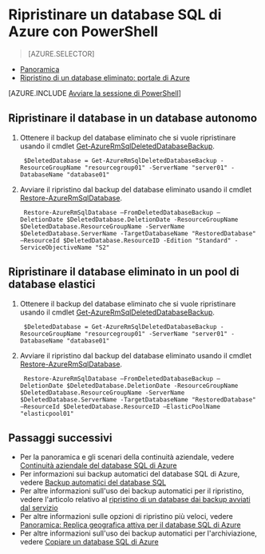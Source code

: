 <properties
	pageTitle="Ripristinare un database SQL di Azure eliminato (PowerShell) | Microsoft Azure"
	description="Ripristinare un database SQL di Azure (PowerShell)."
	services="sql-database"
	documentationCenter=""
	authors="stevestein"
	manager="jhubbard"
	editor=""/>

<tags
	ms.service="sql-database"
	ms.devlang="NA"
	ms.date="07/09/2016"
	ms.author="sstein"
	ms.workload="NA"
	ms.topic="article"
	ms.tgt_pltfrm="NA"/>


# Ripristinare un database SQL di Azure con PowerShell

> [AZURE.SELECTOR]
- [Panoramica](sql-database-recovery-using-backups.md)
- [Ripristino di un database eliminato: portale di Azure](sql-database-restore-deleted-database-portal.md)

[AZURE.INCLUDE [Avviare la sessione di PowerShell](../../includes/sql-database-powershell.md)]


## Ripristinare il database in un database autonomo

1. Ottenere il backup del database eliminato che si vuole ripristinare usando il cmdlet [Get-AzureRmSqlDeletedDatabaseBackup](https://msdn.microsoft.com/library/azure/mt693387.aspx).

        $DeletedDatabase = Get-AzureRmSqlDeletedDatabaseBackup -ResourceGroupName "resourcegroup01" -ServerName "server01" -DatabaseName "database01"

2. Avviare il ripristino dal backup del database eliminato usando il cmdlet [Restore-AzureRmSqlDatabase](https://msdn.microsoft.com/library/azure/mt693390.aspx).
    
        Restore-AzureRmSqlDatabase –FromDeletedDatabaseBackup –DeletionDate $DeletedDatabase.DeletionDate -ResourceGroupName $DeletedDatabase.ResourceGroupName -ServerName $DeletedDatabase.ServerName -TargetDatabaseName "RestoredDatabase" –ResourceId $DeletedDatabase.ResourceID -Edition "Standard" -ServiceObjectiveName "S2"

## Ripristinare il database eliminato in un pool di database elastici

1. Ottenere il backup del database eliminato che si vuole ripristinare usando il cmdlet [Get-AzureRmSqlDeletedDatabaseBackup](https://msdn.microsoft.com/library/azure/mt693387.aspx).

        $DeletedDatabase = Get-AzureRmSqlDeletedDatabaseBackup -ResourceGroupName "resourcegroup01" -ServerName "server01" -DatabaseName "database01"

2. Avviare il ripristino dal backup del database eliminato usando il cmdlet [Restore-AzureRmSqlDatabase](https://msdn.microsoft.com/library/azure/mt693390.aspx).
    
        Restore-AzureRmSqlDatabase –FromDeletedDatabaseBackup –DeletionDate $DeletedDatabase.DeletionDate -ResourceGroupName $DeletedDatabase.ResourceGroupName -ServerName $DeletedDatabase.ServerName -TargetDatabaseName "RestoredDatabase" –ResourceId $DeletedDatabase.ResourceID –ElasticPoolName "elasticpool01" 

## Passaggi successivi

- Per la panoramica e gli scenari della continuità aziendale, vedere [Continuità aziendale del database SQL di Azure](sql-database-business-continuity.md)
- Per informazioni sui backup automatici del database SQL di Azure, vedere [Backup automatici del database SQL](sql-database-automated-backups.md)
- Per altre informazioni sull'uso dei backup automatici per il ripristino, vedere l'articolo relativo al [ripristino di un database dai backup avviati dal servizio](sql-database-recovery-using-backups.md)
- Per altre informazioni sulle opzioni di ripristino più veloci, vedere [Panoramica: Replica geografica attiva per il database SQL di Azure](sql-database-geo-replication-overview.md)
- Per altre informazioni sull'uso dei backup automatici per l'archiviazione, vedere [Copiare un database SQL di Azure](sql-database-copy.md)

<!---HONumber=AcomDC_0727_2016-->
